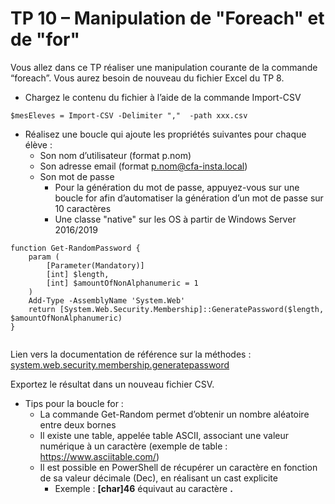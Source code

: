 # TP 10 – Manipulation de "Foreach" et de "for"

Vous allez dans ce TP réaliser une manipulation courante de la commande “foreach”. Vous aurez besoin de nouveau du fichier Excel du TP 8. 

* Chargez le contenu du fichier à l’aide de la commande Import-CSV 
```
$mesEleves = Import-CSV -Delimiter ","  -path xxx.csv 
```

* Réalisez une boucle qui ajoute les propriétés suivantes pour chaque élève : 
  * Son nom d’utilisateur (format p.nom) 
  * Son adresse email (format p.nom@cfa-insta.local) 
  * Son mot de passe 
      * Pour la génération du mot de passe, appuyez-vous sur une boucle for afin d’automatiser la génération d’un mot de passe sur 10 caractères
      * Une classe "native" sur les OS à partir de Windows Server 2016/2019
   
```
function Get-RandomPassword {
    param (
        [Parameter(Mandatory)]
        [int] $length,
        [int] $amountOfNonAlphanumeric = 1
    )
    Add-Type -AssemblyName 'System.Web'
    return [System.Web.Security.Membership]::GeneratePassword($length, $amountOfNonAlphanumeric)
}
 
```
Lien vers la documentation de référence sur la méthodes : [system.web.security.membership.generatepassword](https://learn.microsoft.com/fr-fr/dotnet/api/system.web.security.membership.generatepassword?view=netframework-4.8.1)


Exportez le résultat dans un nouveau fichier CSV. 

* Tips pour la boucle for : 
   * La commande Get-Random permet d’obtenir un nombre aléatoire entre deux bornes 
   * Il existe une table, appelée table ASCII, associant une valeur numérique à un caractère (exemple de table : https://www.asciitable.com/)
   * Il est possible en PowerShell de récupérer un caractère en fonction de sa valeur décimale (Dec), en réalisant un cast explicite  
      * Exemple : **[char]46** équivaut au caractère **.** 
